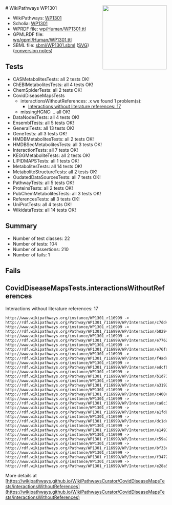 <img style="float: right; width: 200px" src="../logo.png" />
# WikiPathways WP1301

* WikiPathways: [WP1301](https://identifiers.org/wikipathways:WP1301)
* Scholia: [WP1301](https://scholia.toolforge.org/wikipathways/WP1301)
* WPRDF file: [wp/Human/WP1301.ttl](../wp/Human/WP1301.ttl)
* GPMLRDF file: [wp/gpml/Human/WP1301.ttl](../wp/gpml/Human/WP1301.ttl)
* SBML file: [sbml/WP1301.sbml](../sbml/WP1301.sbml) ([SVG](../sbml/WP1301.svg)) ([conversion notes](../sbml/WP1301.txt))

## Tests
* CASMetabolitesTests: all 2 tests OK!
* ChEBIMetabolitesTests: all 4 tests OK!
* ChemSpiderTests: all 2 tests OK!
* CovidDiseaseMapsTests
    * interactionsWithoutReferences: .x we found 1 problem(s):
        * [Interactions without literature references: 17](#9701cce8)
    * missingHGNC: .. all OK!
* DataNodesTests: all 4 tests OK!
* EnsemblTests: all 5 tests OK!
* GeneralTests: all 13 tests OK!
* GeneTests: all 3 tests OK!
* HMDBMetabolitesTests: all 2 tests OK!
* HMDBSecMetabolitesTests: all 3 tests OK!
* InteractionTests: all 7 tests OK!
* KEGGMetaboliteTests: all 2 tests OK!
* LIPIDMAPSTests: all 1 tests OK!
* MetabolitesTests: all 14 tests OK!
* MetaboliteStructureTests: all 2 tests OK!
* OudatedDataSourcesTests: all 7 tests OK!
* PathwayTests: all 5 tests OK!
* ProteinsTests: all 2 tests OK!
* PubChemMetabolitesTests: all 3 tests OK!
* ReferencesTests: all 3 tests OK!
* UniProtTests: all 4 tests OK!
* WikidataTests: all 14 tests OK!


## Summary

* Number of test classes: 22
* Number of tests: 104
* Number of assertions: 210
* Number of fails: 1

## Fails

<a name="9701cce8" />

## CovidDiseaseMapsTests.interactionsWithoutReferences

Interactions without literature references: 17
```
http://www.wikipathways.org/instance/WP1301_r116999 -> http://rdf.wikipathways.org/Pathway/WP1301_r116999/WP/Interaction/c7dd4
http://www.wikipathways.org/instance/WP1301_r116999 -> http://rdf.wikipathways.org/Pathway/WP1301_r116999/WP/Interaction/b8294
http://www.wikipathways.org/instance/WP1301_r116999 -> http://rdf.wikipathways.org/Pathway/WP1301_r116999/WP/Interaction/e7762
http://www.wikipathways.org/instance/WP1301_r116999 -> http://rdf.wikipathways.org/Pathway/WP1301_r116999/WP/Interaction/e76fa
http://www.wikipathways.org/instance/WP1301_r116999 -> http://rdf.wikipathways.org/Pathway/WP1301_r116999/WP/Interaction/f4adc
http://www.wikipathways.org/instance/WP1301_r116999 -> http://rdf.wikipathways.org/Pathway/WP1301_r116999/WP/Interaction/edcfb
http://www.wikipathways.org/instance/WP1301_r116999 -> http://rdf.wikipathways.org/Pathway/WP1301_r116999/WP/Interaction/b1d73
http://www.wikipathways.org/instance/WP1301_r116999 -> http://rdf.wikipathways.org/Pathway/WP1301_r116999/WP/Interaction/a3192
http://www.wikipathways.org/instance/WP1301_r116999 -> http://rdf.wikipathways.org/Pathway/WP1301_r116999/WP/Interaction/c400c
http://www.wikipathways.org/instance/WP1301_r116999 -> http://rdf.wikipathways.org/Pathway/WP1301_r116999/WP/Interaction/ca8c3
http://www.wikipathways.org/instance/WP1301_r116999 -> http://rdf.wikipathways.org/Pathway/WP1301_r116999/WP/Interaction/a1fd8
http://www.wikipathways.org/instance/WP1301_r116999 -> http://rdf.wikipathways.org/Pathway/WP1301_r116999/WP/Interaction/dc1dc
http://www.wikipathways.org/instance/WP1301_r116999 -> http://rdf.wikipathways.org/Pathway/WP1301_r116999/WP/Interaction/e1491
http://www.wikipathways.org/instance/WP1301_r116999 -> http://rdf.wikipathways.org/Pathway/WP1301_r116999/WP/Interaction/c59a2
http://www.wikipathways.org/instance/WP1301_r116999 -> http://rdf.wikipathways.org/Pathway/WP1301_r116999/WP/Interaction/bf33e
http://www.wikipathways.org/instance/WP1301_r116999 -> http://rdf.wikipathways.org/Pathway/WP1301_r116999/WP/Interaction/f3472
http://www.wikipathways.org/instance/WP1301_r116999 -> http://rdf.wikipathways.org/Pathway/WP1301_r116999/WP/Interaction/e28a5
```

More details at [https://wikipathways.github.io/WikiPathwaysCurator/CovidDiseaseMapsTests/interactionsWithoutReferences](https://wikipathways.github.io/WikiPathwaysCurator/CovidDiseaseMapsTests/interactionsWithoutReferences)

